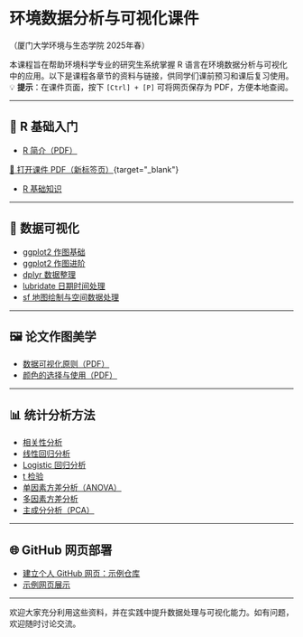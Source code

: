 # 环境数据分析与可视化课件  
（厦门大学环境与生态学院 2025年春）

本课程旨在帮助环境科学专业的研究生系统掌握 R 语言在环境数据分析与可视化中的应用。以下是课程各章节的资料与链接，供同学们课前预习和课后复习使用。  
💡 **提示**：在课件页面，按下 `[Ctrl] + [P]` 可将网页保存为 PDF，方便本地查阅。

---

## 📘 R 基础入门

- [R 简介（PDF）](https://tan-qiao-guo.github.io/environmental_data_analysis_and_visualization/1a.%20R_introduction.pdf)

[📄 打开课件 PDF（新标签页）](1a.%20R_introduction.pdf){target="_blank"}
- [R 基础知识](https://tan-qiao-guo.github.io/1b_R_basics/#1)

---

## 🎨 数据可视化

- [ggplot2 作图基础](https://tan-qiao-guo.github.io/2_ggplot_essentials/#1)  
- [ggplot2 作图进阶](https://tan-qiao-guo.github.io/3_ggplot_advanced/#1)  
- [dplyr 数据整理](https://tan-qiao-guo.github.io/4_dplyr_data_wrangling/#1)  
- [lubridate 日期时间处理](https://tan-qiao-guo.github.io/5_lubridate_date_time_data/#1)  
- [sf 地图绘制与空间数据处理](https://tan-qiao-guo.github.io/6_sf_maps/#1)


---

## 🖼️ 论文作图美学

- [数据可视化原则（PDF）](https://tan-qiao-guo.github.io/environmental_data_analysis_and_visualization/7a.%20%E6%95%B0%E6%8D%AE%E5%8F%AF%E8%A7%86%E5%8C%96%E5%8E%9F%E5%88%99-2025.pdf)
- [颜色的选择与使用（PDF）](https://tan-qiao-guo.github.io/environmental_data_analysis_and_visualization/7b.%20%E9%A2%9C%E8%89%B2%E7%9A%84%E9%80%89%E6%8B%A9%E5%92%8C%E4%BD%BF%E7%94%A8-2025.pdf)

---

## 📊 统计分析方法

- [相关性分析](https://tan-qiao-guo.github.io/8_correlation_analysis/#1)
- [线性回归分析](https://tan-qiao-guo.github.io/9_multiple_linear_regression/#1)
- [Logistic 回归分析](https://tan-qiao-guo.github.io/10_logistic_regression/#1)
- [t 检验](https://tan-qiao-guo.github.io/11_t_test/#1)
- [单因素方差分析（ANOVA）](https://tan-qiao-guo.github.io/12_anova/#1)
- [多因素方差分析](https://tan-qiao-guo.github.io/13_two_way_anova/#1)
- [主成分分析（PCA）](https://tan-qiao-guo.github.io/14_pca/#1)

---

## 🌐 GitHub 网页部署

- [建立个人 GitHub 网页：示例仓库](https://github.com/tan-qiao-guo/20230616-example-page)  
- [示例网页展示](https://tan-qiao-guo.github.io/HeWY_2025_MPB/)

---

欢迎大家充分利用这些资料，并在实践中提升数据处理与可视化能力。如有问题，欢迎随时讨论交流。
